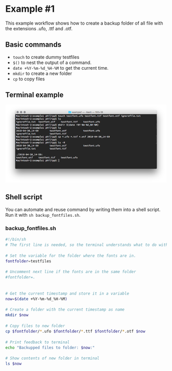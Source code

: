 # Example #1

This example workflow shows how to create a backup folder of all file with the extensions .ufo, .ttf and .otf.

## Basic commands

* `touch` to create dummy testfiles
* `$()` to nest the output of a command.
* `date +%Y-%m-%d_%H-%M` to get the current time.
* `mkdir` to create a new folder
* `cp` to copy files

## Terminal example
![Example image](example1_terminal.png)

## Shell script
You can automate and reuse command by writing them into a shell script. Run it with `sh backup_fontfiles.sh`.

### backup_fontfiles.sh

```sh
#!/bin/sh
# The first line is needed, so the terminal understands what to do with this file

# Set the variable for the folder where the fonts are in.
fontfolder=testfiles

# Uncomment next line if the fonts are in the same folder
#fontfolder=.


# Get the current timestamp and store it in a variable
now=$(date +%Y-%m-%d_%H-%M)

# Create a folder with the current timestamp as name
mkdir $now

# Copy files to new folder
cp $fontfolder/*.ufo $fontfolder/*.ttf $fontfolder/*.otf $now

# Print feedback to terminal
echo "Backupped files to folder: $now:"

# Show contents of new folder in terminal
ls $now
```



